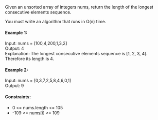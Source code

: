 Given an unsorted array of integers nums, return the length of the longest consecutive elements sequence.

You must write an algorithm that runs in O(n) time.

#### Example 1:
Input: nums = [100,4,200,1,3,2]  
Output: 4  
Explanation: The longest consecutive elements sequence is [1, 2, 3, 4]. Therefore its length is 4.

#### Example 2:
Input: nums = [0,3,7,2,5,8,4,6,0,1]  
Output: 9

#### Constraints:
* 0 <= nums.length <= 105
* -109 <= nums[i] <= 109
